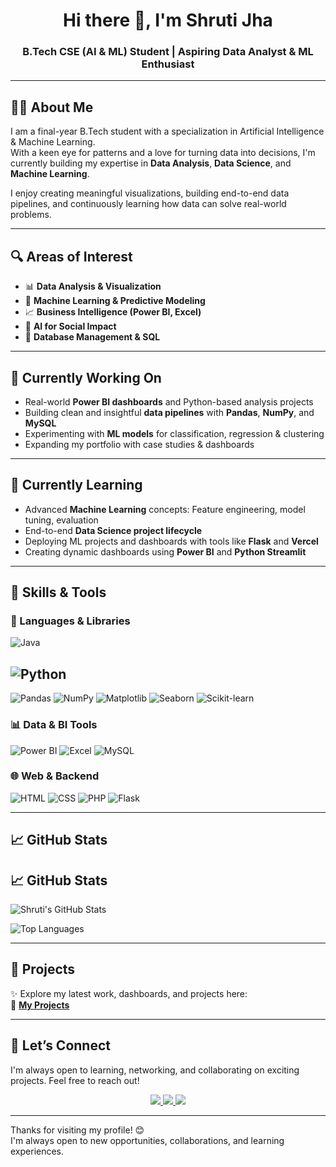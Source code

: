 <h1 align="center">Hi there 👋, I'm Shruti Jha</h1>
<h3 align="center">B.Tech CSE (AI & ML) Student | Aspiring Data Analyst & ML Enthusiast </h3>

---

## 👩‍💻 About Me

I am a final-year B.Tech student with a specialization in Artificial Intelligence & Machine Learning.  
With a keen eye for patterns and a love for turning data into decisions, I'm currently building my expertise in **Data Analysis**, **Data Science**, and **Machine Learning**.

I enjoy creating meaningful visualizations, building end-to-end data pipelines, and continuously learning how data can solve real-world problems.

---

## 🔍 Areas of Interest

- 📊 **Data Analysis & Visualization**
- 🤖 **Machine Learning & Predictive Modeling**
- 📈 **Business Intelligence (Power BI, Excel)**
- 🧠 **AI for Social Impact**
- 📂 **Database Management & SQL**

---

## 🔭 Currently Working On

- Real-world **Power BI dashboards** and Python-based analysis projects  
- Building clean and insightful **data pipelines** with **Pandas**, **NumPy**, and **MySQL**  
- Experimenting with **ML models** for classification, regression & clustering  
- Expanding my portfolio with case studies & dashboards

---

## 🌱 Currently Learning

- Advanced **Machine Learning** concepts: Feature engineering, model tuning, evaluation
- End-to-end **Data Science project lifecycle**
- Deploying ML projects and dashboards with tools like **Flask** and **Vercel**
- Creating dynamic dashboards using **Power BI** and **Python Streamlit**

---

## 💼 Skills & Tools

### 🧠 Languages & Libraries

![Java](https://img.shields.io/badge/Java-007396?style=for-the-badge&logo=java&logoColor=white)

![Python](https://img.shields.io/badge/Python-3776AB?style=for-the-badge&logo=python&logoColor=white)
-
![Pandas](https://img.shields.io/badge/Pandas-150458?style=for-the-badge&logo=pandas&logoColor=white)
![NumPy](https://img.shields.io/badge/NumPy-013243?style=for-the-badge&logo=numpy&logoColor=white)
![Matplotlib](https://img.shields.io/badge/Matplotlib-004F9F?style=for-the-badge&logo=matplotlib&logoColor=white)
![Seaborn](https://img.shields.io/badge/Seaborn-5A4FCF?style=for-the-badge&logo=python&logoColor=white)
![Scikit-learn](https://img.shields.io/badge/Scikit--learn-F7931E?style=for-the-badge&logo=scikit-learn&logoColor=white)

### 📊 Data & BI Tools

![Power BI](https://img.shields.io/badge/Power%20BI-F2C811?style=for-the-badge&logo=powerbi&logoColor=black)
![Excel](https://img.shields.io/badge/Excel-217346?style=for-the-badge&logo=microsoft-excel&logoColor=white)
![MySQL](https://img.shields.io/badge/MySQL-00758F?style=for-the-badge&logo=mysql&logoColor=white)

### 🌐 Web & Backend

![HTML](https://img.shields.io/badge/HTML-E34F26?style=for-the-badge&logo=html5&logoColor=white)
![CSS](https://img.shields.io/badge/CSS-1572B6?style=for-the-badge&logo=css3&logoColor=white)
![PHP](https://img.shields.io/badge/PHP-777BB4?style=for-the-badge&logo=php&logoColor=white)
![Flask](https://img.shields.io/badge/Flask-000000?style=for-the-badge&logo=flask&logoColor=white)

---

## 📈 GitHub Stats

## 📈 GitHub Stats

![Shruti's GitHub Stats](https://github-readme-stats.vercel.app/api?username=shrutijha2004&show_icons=true&theme=tokyonight)

![Top Languages](https://github-readme-stats.vercel.app/api/top-langs/?username=shrutijha2004&layout=compact&theme=tokyonight&hide=css,html,php,java,javascript)


---

## 🚀 Projects

✨ Explore my latest work, dashboards, and projects here:  
🔗 **[My Projects](https://github.com/shrutijha2004?tab=repositories)**

---

## 🤝 Let’s Connect

I'm always open to learning, networking, and collaborating on exciting projects. Feel free to reach out!

<p align="center">
  <a href="https://www.linkedin.com/in/shruti-jha-000a6a275">
    <img src="https://img.shields.io/badge/LinkedIn-blue?style=for-the-badge&logo=linkedin&logoColor=white" />
  </a>
  <a href="mailto:shruti.email@example.com">
    <img src="https://img.shields.io/badge/Email-D14836?style=for-the-badge&logo=gmail&logoColor=white" />
  </a>
  <a href="https://shruti-portfolio-sigma.vercel.app/">
    <img src="https://img.shields.io/badge/Portfolio-purple?style=for-the-badge&logo=vercel&logoColor=white" />
  </a>
</p>

---

Thanks for visiting my profile! 😊  
I'm always open to new opportunities, collaborations, and learning experiences.
